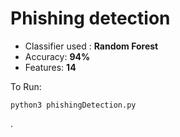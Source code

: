 # Phishing detection

- Classifier used : **Random Forest**
- Accuracy: **94%**
- Features: **14**

To Run:
 ```
 python3 phishingDetection.py
```

.
